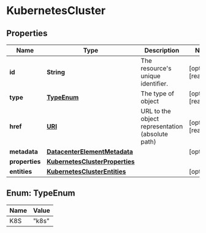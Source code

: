 

# KubernetesCluster

## Properties

Name | Type | Description | Notes
------------ | ------------- | ------------- | -------------
**id** | **String** | The resource&#39;s unique identifier. |  [optional] [readonly]
**type** | [**TypeEnum**](#TypeEnum) | The type of object |  [optional] [readonly]
**href** | [**URI**](URI.md) | URL to the object representation (absolute path) |  [optional] [readonly]
**metadata** | [**DatacenterElementMetadata**](DatacenterElementMetadata.md) |  |  [optional]
**properties** | [**KubernetesClusterProperties**](KubernetesClusterProperties.md) |  | 
**entities** | [**KubernetesClusterEntities**](KubernetesClusterEntities.md) |  |  [optional]



## Enum: TypeEnum

Name | Value
---- | -----
K8S | &quot;k8s&quot;



